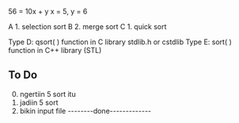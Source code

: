 
56 = 10x + y
x = 5, y = 6

A 1. selection sort
B 2. merge sort
C 1. quick sort

Type D:
  qsort( ) function in C library stdlib.h or cstdlib
Type E:
  sort( ) function in C++ library (STL)


## To Do 
0. ngertiin 5 sort itu
1. jadiin 5 sort
2. bikin input file 
--------done-------------